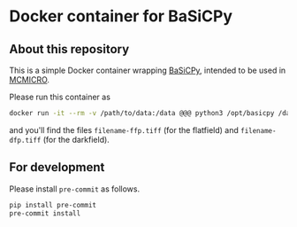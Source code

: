 # Docker container for BaSiCPy

## About this repository

This is a simple Docker container wrapping [BaSiCPy](https://github.com/peng-lab/BaSiCPy), intended to be used in [MCMICRO](https://mcmicro.org/).

Please run this container as
```bash
docker run -it --rm -v /path/to/data:/data @@@ python3 /opt/basicpy /data/filename.ome.tiff /data
```
and you'll find the files `filename-ffp.tiff` (for the flatfield) and `filename-dfp.tiff` (for the darkfield).

## For development

Please install `pre-commit` as follows.

```bash
pip install pre-commit
pre-commit install
```
